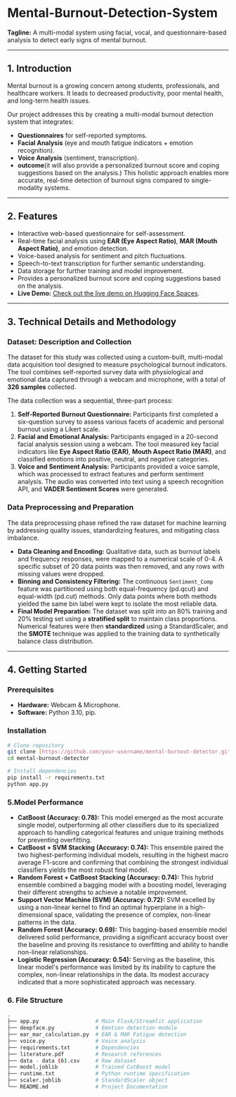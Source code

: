 # Mental-Burnout-Detection-System

**Tagline:** A multi-modal system using facial, vocal, and questionnaire-based analysis to detect early signs of mental burnout.

***

## 1. Introduction

Mental burnout is a growing concern among students, professionals, and healthcare workers. It leads to decreased productivity, poor mental health, and long-term health issues.

Our project addresses this by creating a multi-modal burnout detection system that integrates:

* **Questionnaires** for self-reported symptoms.
* **Facial Analysis** (eye and mouth fatigue indicators + emotion recognition).
* **Voice Analysis** (sentiment, transcription).
* **outcome**(it will also provide a personalized burnout score and coping suggestions based on the analysis.)
This holistic approach enables more accurate, real-time detection of burnout signs compared to single-modality systems.

***

## 2. Features

* Interactive web-based questionnaire for self-assessment.
* Real-time facial analysis using **EAR (Eye Aspect Ratio)**, **MAR (Mouth Aspect Ratio)**, and emotion detection.
* Voice-based analysis for sentiment and pitch fluctuations.
* Speech-to-text transcription for further semantic understanding.
* Data storage for further training and model improvement.
*  Provides a personalized burnout score and coping suggestions based on the analysis.
* **Live Demo:** [Check out the live demo on Hugging Face Spaces](https://huggingface.co/spaces/project-exhibition/Burnout-detection).

***

## 3. Technical Details and Methodology

### Dataset: Description and Collection

The dataset for this study was collected using a custom-built, multi-modal data acquisition tool designed to measure psychological burnout indicators. The tool combines self-reported survey data with physiological and emotional data captured through a webcam and microphone, with a total of **326 samples** collected.

The data collection was a sequential, three-part process:

1.  **Self-Reported Burnout Questionnaire:** Participants first completed a six-question survey to assess various facets of academic and personal burnout using a Likert scale.
2.  **Facial and Emotional Analysis:** Participants engaged in a 20-second facial analysis session using a webcam. The tool measured key facial indicators like **Eye Aspect Ratio (EAR)**, **Mouth Aspect Ratio (MAR)**, and classified emotions into positive, neutral, and negative categories.
3.  **Voice and Sentiment Analysis:** Participants provided a  voice sample, which was processed to extract features and perform sentiment analysis. The audio was converted into text using a speech recognition API, and **VADER Sentiment Scores** were generated.

### Data Preprocessing and Preparation

The data preprocessing phase refined the raw dataset for machine learning by addressing quality issues, standardizing features, and mitigating class imbalance.

* **Data Cleaning and Encoding:** Qualitative data, such as burnout labels and frequency responses, were mapped to a numerical scale of 0-4. A specific subset of 20 data points was then removed, and any rows with missing values were dropped.
* **Binning and Consistency Filtering:** The continuous `Sentiment_Comp` feature was partitioned using both equal-frequency (pd.qcut) and equal-width (pd.cut) methods. Only data points where both methods yielded the same bin label were kept to isolate the most reliable data.
* **Final Model Preparation:** The dataset was split into an 80% training and 20% testing set using a **stratified split** to maintain class proportions. Numerical features were then **standardized** using a StandardScaler, and the **SMOTE** technique was applied to the training data to synthetically balance class distribution.

***

## 4. Getting Started

### Prerequisites

* **Hardware:** Webcam & Microphone.
* **Software:** Python 3.10, pip.

### Installation

```bash
# Clone repository
git clone [https://github.com/your-username/mental-burnout-detector.git](https://github.com/your-username/mental-burnout-detector.git)
cd mental-burnout-detector

# Install dependencies
pip install -r requirements.txt
python app.py
```
### 5.Model Performance

* **CatBoost (Accuracy: 0.78):** This model emerged as the most accurate single model, outperforming all other classifiers due to its specialized approach to handling categorical features and unique training methods for preventing overfitting.
* **CatBoost + SVM Stacking (Accuracy: 0.74):** This ensemble paired the two highest-performing individual models, resulting in the highest macro average F1-score and confirming that combining the strongest individual classifiers yields the most robust final model.
* **Random Forest + CatBoost Stacking (Accuracy: 0.74):** This hybrid ensemble combined a bagging model with a boosting model, leveraging their different strengths to achieve a notable improvement.
* **Support Vector Machine (SVM) (Accuracy: 0.72):** SVM excelled by using a non-linear kernel to find an optimal hyperplane in a high-dimensional space, validating the presence of complex, non-linear patterns in the data.
* **Random Forest (Accuracy: 0.69):** This bagging-based ensemble model delivered solid performance, providing a significant accuracy boost over the baseline and proving its resistance to overfitting and ability to handle non-linear relationships.
* **Logistic Regression (Accuracy: 0.54):** Serving as the baseline, this linear model's performance was limited by its inability to capture the complex, non-linear relationships in the data. Its modest accuracy indicated that a more sophisticated approach was necessary.

### 6. File Structure
```bash
.
├── app.py                  # Main Flask/Streamlit application                
├── deepface.py             # Emotion detection module               
├── ear_mar_calculation.py  # EAR & MAR Fatigue detection   
├── voice.py                # Voice analysis   
├── requirements.txt        # Dependencies   
├── literature.pdf          # Research references
├── data - data (6).csv     # Raw dataset
├── model.joblib            # Trained CatBoost model
├── runtime.txt             # Python runtime specification
├── scaler.joblib           # StandardScaler object
└── README.md               # Project Documentation
```
